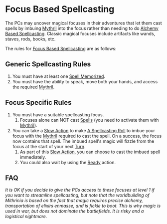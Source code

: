 # Focus Based Spellcasting

The PCs may uncover magical focuses in their adventures that let them cast spells by imbuing [Mythril](../../Mythril.md) into the focus rather than needing to do [Alchemy Based Spellcasting](Alchemy%20Based%20Spellcasting.md). Classic magical focuses include artifacts like wands, staves, rods, books, etc.

The rules for [Focus Based Spellcasting](Focus%20Based%20Spellcasting.md) are as follows:

## Generic Spellcasting Rules

1. You must have at least one [Spell Memorized](../Spell%20Memorization.md).
2. You must have the ability to speak, move both your hands, and access the required [Mythril](../../Mythril.md).

## Focus Specific Rules

1. You must have a suitable spellcasting focus.
	1. Focuses alone can NOT cast [Spells](../Spells.md) (you need to activate them with [Mythril](../../Mythril.md)).
2. You can take a [Slow Action](../../../Game%20Procedures/Core%20Procedures/Action.md#Slow%20Action) to make [A Spellcasting Roll](../Spellcasting.md#The%20Spellcasting%20Roll) to imbue your focus with the [Mythril](../../Mythril.md) required to cast the spell. On a success, the focus now contains that spell. The imbued spell's magic will fizzle from the focus at the start of your next [Turn](../../../Game%20Procedures/Core%20Procedures/Turn.md).
	1. As part of this [Slow Action](../../../Game%20Procedures/Core%20Procedures/Action.md#Slow%20Action), you can choose to cast the imbued spell immediately.
	2. You could also wait by using the [Ready](../../../Game%20Procedures/Combat/Reaction.md#Ready) action.

## FAQ

*It is OK if you decide to give the PCs access to these focuses at level 1 if you want to streamline spellcasting, but note that the worldbuilding of Mithrinia is based on the fact that magic requires precise alchemy, transportation of elixirs enmasse, and is fickle to boot. This is why magic is used in war, but does not dominate the battlefields. It is risky and a logistical nightmare.*
